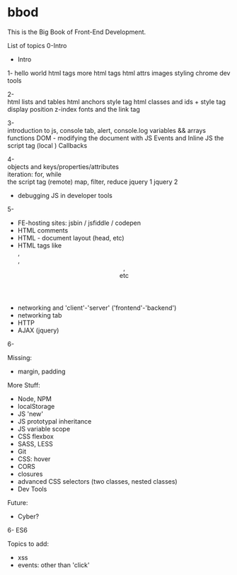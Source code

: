# bbod

This is the Big Book of Front-End Development.

List of topics
0-Intro  
  - Intro

1-
  hello world
  html tags 
  more html tags 
  html attrs
  images
  styling
  chrome dev tools

2-  
  html lists and tables 
  html anchors 
  style tag
  html classes and ids + style tag
  display
  position
  z-index
  fonts and the link tag
  
3-  
  introduction to js, console tab, alert, console.log
  variables && arrays
  functions 
  DOM - modifying the document with JS 
  Events and Inline JS
  the script tag (local ) 
  Callbacks
  
4-  
  objects and keys/properties/attributes   
  iteration: for, while     
  the script tag (remote) 
  map, filter, reduce
  jquery 1 
  jquery 2 
  - debugging JS in developer tools 

5- 
  - FE-hosting sites: jsbin / jsfiddle / codepen
  - HTML comments 
  - HTML - document layout (head, etc)  
  - HTML tags like <section>, <article>, <header>, <footer> etc 
  - networking and 'client'-'server' ('frontend'-'backend')
  - networking tab 
  - HTTP
  - AJAX (jquery)

6-


Missing:
  - margin, padding 
   
More Stuff:
  - Node, NPM
  - localStorage 
  - JS 'new' 
  - JS prototypal inheritance 
  - JS variable scope 
  - CSS flexbox
  - SASS, LESS 
  - Git 
  - CSS: hover  
  - CORS 
  - closures
  - advanced CSS selectors (two classes, nested classes)
  - Dev Tools 

Future:
  - Cyber? 

6-
  ES6 


Topics to add:
- xss 
- events: other than 'click'


